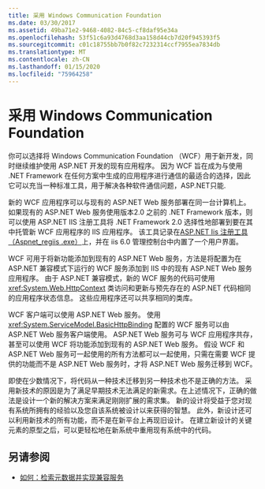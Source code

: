 ```yaml
---
title: 采用 Windows Communication Foundation
ms.date: 03/30/2017
ms.assetid: 49ba71e2-9468-4082-84c5-cf8daf95e34a
ms.openlocfilehash: 53f51c6a93d4768d3aa158d44cb7d20f945393f5
ms.sourcegitcommit: c01c18755bb7b0f82c7232314ccf7955ea7834db
ms.translationtype: MT
ms.contentlocale: zh-CN
ms.lasthandoff: 01/15/2020
ms.locfileid: "75964258"
---
```

# <a name="adopting-windows-communication-foundation"></a>采用 Windows Communication Foundation

你可以选择将 Windows Communication Foundation （WCF）用于新开发，同时继续维护使用 ASP.NET 开发的现有应用程序。 因为 WCF 旨在成为与使用 .NET Framework 在任何方案中生成的应用程序进行通信的最适合的选择，因此它可以充当一种标准工具，用于解决各种软件通信问题，ASP.NET只能.

新的 WCF 应用程序可以与现有的 ASP.NET Web 服务部署在同一台计算机上。 如果现有的 ASP.NET Web 服务使用版本2.0 之前的 .NET Framework 版本，则可以使用 ASP.NET IIS 注册工具将 .NET Framework 2.0 选择性地部署到要在其中托管新 WCF 应用程序的 IIS 应用程序。 该工具记录在[ASP.NET Iis 注册工具（Aspnet_regiis .exe）](https://docs.microsoft.com/previous-versions/dotnet/netframework-3.5/k6h9cz8h(v=vs.90))上，并在 iis 6.0 管理控制台中内置了一个用户界面。

WCF 可用于将新功能添加到现有的 ASP.NET Web 服务，方法是将配置为在 ASP.NET 兼容模式下运行的 WCF 服务添加到 IIS 中的现有 ASP.NET Web 服务应用程序。 由于 ASP.NET 兼容模式，新的 WCF 服务的代码可使用 <xref:System.Web.HttpContext> 类访问和更新与预先存在的 ASP.NET 代码相同的应用程序状态信息。 这些应用程序还可以共享相同的类库。

WCF 客户端可以使用 ASP.NET Web 服务。 使用 <xref:System.ServiceModel.BasicHttpBinding> 配置的 WCF 服务可以由 ASP.NET Web 服务客户端使用。 ASP.NET Web 服务可与 WCF 应用程序共存，甚至可以使用 WCF 将功能添加到现有的 ASP.NET Web 服务。 假设 WCF 和 ASP.NET Web 服务可一起使用的所有方法都可以一起使用，只需在需要 WCF 提供的功能而不是 ASP.NET Web 服务时，才将 ASP.NET Web 服务迁移到 WCF。

即使在少数情况下，将代码从一种技术迁移到另一种技术也不是正确的方法。 采用新技术的原因是为了满足早期技术无法满足的新需求。在上述情况下，正确的做法是设计一个新的解决方案来满足刚刚扩展的需求集。 新的设计将受益于您对现有系统所拥有的经验以及您自该系统被设计以来获得的智慧。 此外，新设计还可以利用新技术的所有功能，而不是在新平台上再现旧设计。 在建立新设计的关键元素的原型之后，可以更轻松地在新系统中重用现有系统中的代码。

## <a name="see-also"></a>另请参阅

- [如何：检索元数据并实现兼容服务](../../../../docs/framework/wcf/feature-details/how-to-retrieve-metadata-and-implement-a-compliant-service.md)
